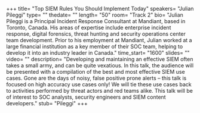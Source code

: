 +++
title= "Top SIEM Rules You Should Implement Today"
speakers= "Julian Pileggi"
type= ""
thedate= ""
length= "50"
room= "Track 2"
bio= "Julian Pileggi is a Principal Incident Response Consultant at Mandiant, based in Toronto, Canada. His areas of expertise include enterprise incident response, digital forensics, threat hunting and security operations center team development. Prior to his employment at Mandiant, Julian worked at a large financial institution as a key member of their SOC team, helping to develop it into an industry leader in Canada."
time_start= "1600"
slides= ""
video= ""
description= "Developing and maintaining an effective SIEM often takes a small army, and can be quite vexatious. In this talk, the audience will be presented with a compilation of the best and most effective SIEM use cases. Gone are the days of noisy, false positive prone alerts – this talk is focused on high accuracy use cases only! We will tie these use cases back to activities performed by threat actors and red teams alike. This talk will be of interest to SOC analysts, security engineers and SIEM content developers."
stub= "Pileggi"
+++